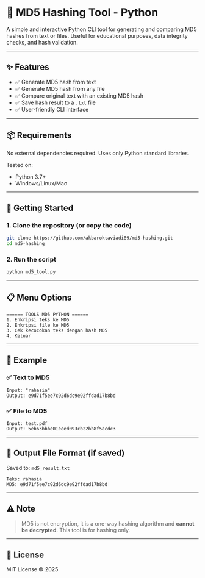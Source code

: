 
# 🔐 MD5 Hashing Tool - Python

A simple and interactive Python CLI tool for generating and comparing MD5 hashes from text or files. Useful for educational purposes, data integrity checks, and hash validation.

---

## ✨ Features

- ✅ Generate MD5 hash from text
- ✅ Generate MD5 hash from any file
- ✅ Compare original text with an existing MD5 hash
- ✅ Save hash result to a `.txt` file
- ✅ User-friendly CLI interface

---

## 📦 Requirements

No external dependencies required. Uses only Python standard libraries.

Tested on:
- Python 3.7+
- Windows/Linux/Mac

---

## 🚀 Getting Started

### 1. Clone the repository (or copy the code)
```bash
git clone https://github.com/akbaroktaviadi89/md5-hashing.git
cd md5-hashing
```

### 2. Run the script
```bash
python md5_tool.py
```

---

## 📋 Menu Options

```
====== TOOLS MD5 PYTHON ======
1. Enkripsi teks ke MD5
2. Enkripsi file ke MD5
3. Cek kecocokan teks dengan hash MD5
4. Keluar
```

---

## 🧪 Example

### ✅ Text to MD5
```
Input: "rahasia"
Output: e9d71f5ee7c92d6dc9e92ffdad17b8bd
```

### ✅ File to MD5
```
Input: test.pdf
Output: 5eb63bbbe01eeed093cb22bb8f5acdc3
```

---

## 📁 Output File Format (if saved)

Saved to: `md5_result.txt`

```
Teks: rahasia
MD5: e9d71f5ee7c92d6dc9e92ffdad17b8bd
```

---

## ⚠️ Note

> MD5 is not encryption, it is a one-way hashing algorithm and **cannot be decrypted**. This tool is for hashing only.

---

## 📄 License

MIT License © 2025